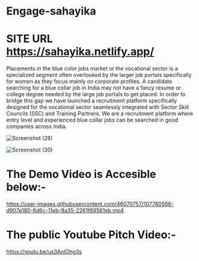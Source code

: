 # Engage-sahayika
# SITE URL https://sahayika.netlify.app/
Placements in the blue color jobs market or the vocational sector is a specialized segment often overlooked by the larger job portals specifically for women as they focus mainly on corporate profiles. A candidate searching for a blue collar job in India may not have a fancy resume or college degree needed by the large job portals to get placed. In order to bridge this gap we have launched a recruitment platform specifically designed for the vocational sector seamlessly integrated with Sector Skill Councils (SSC) and Training Partners. We are a recruitment platform where entry level and experienced blue collar jobs can be searched in good companies across India.

![Screenshot (28)](https://user-images.githubusercontent.com/46070757/107779841-f12b3100-6d6b-11eb-8c95-13ee4c0c14a9.png)


![Screenshot (30)](https://user-images.githubusercontent.com/46070757/107781247-b0ccb280-6d6d-11eb-96a0-c21a71057ab0.png)


# The Demo Video is Accesible below:-
https://user-images.githubusercontent.com/46070757/107780566-d907e180-6d6c-11eb-9a35-2261f69561eb.mp4

# The public Youtube Pitch Video:-
https://youtu.be/us3AoIOhg3s

